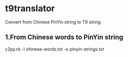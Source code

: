 # t9translator
Convert from Chinese PinYin string to T9 string.

## 1.From Chinese words to PinYin string
  c2py.rb -i chinese-words.txt -o pinyin-strings.txt


